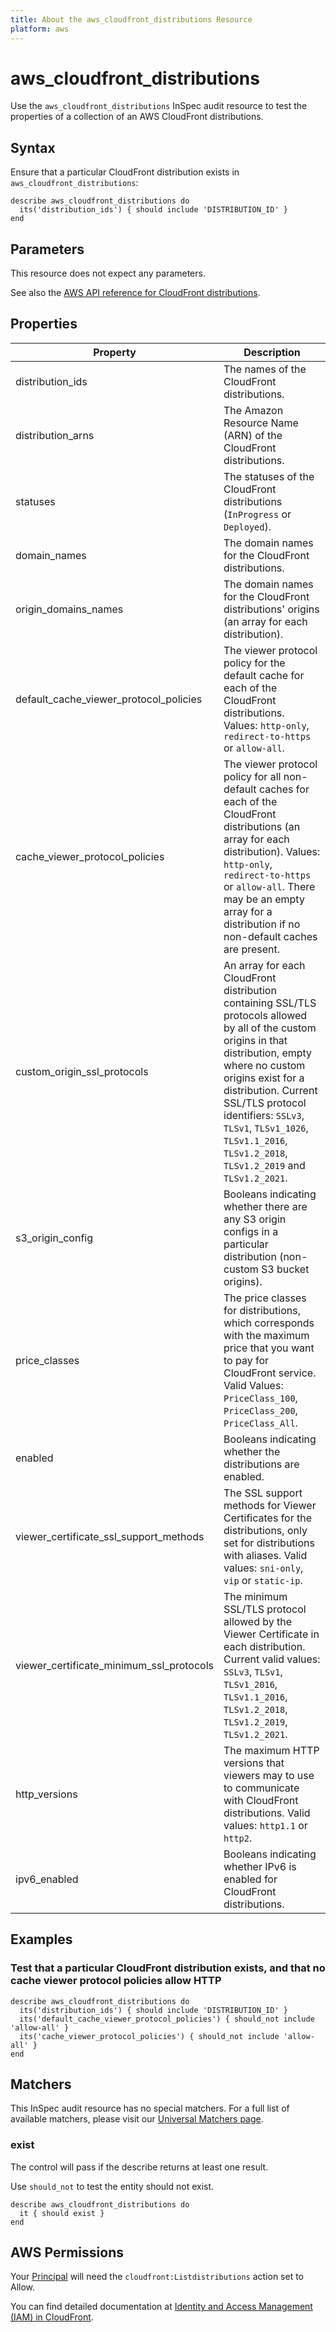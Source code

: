 ```yaml
---
title: About the aws_cloudfront_distributions Resource
platform: aws
---
```


# aws\_cloudfront\_distributions

Use the `aws_cloudfront_distributions` InSpec audit resource to test the properties of a collection of an AWS CloudFront distributions.

## Syntax

Ensure that a particular CloudFront distribution exists in `aws_cloudfront_distributions`:

    describe aws_cloudfront_distributions do
      its('distribution_ids') { should include 'DISTRIBUTION_ID' }
    end

## Parameters

This resource does not expect any parameters.

See also the [AWS API reference for CloudFront distributions](https://docs.aws.amazon.com/cloudfront/latest/APIReference/API_distribution.html).

## Properties

|Property                                     | Description|
| ---                                         | --- |
|distribution_ids                            | The names of the CloudFront distributions. |
|distribution_arns                           | The Amazon Resource Name (ARN) of the CloudFront distributions. |
|statuses                                     | The statuses of the CloudFront distributions (`InProgress` or `Deployed`). |
|domain_names                                | The domain names for the CloudFront distributions. |
|origin_domains_names                       | The domain names for the CloudFront distributions' origins (an array for each distribution). |
|default_cache_viewer_protocol_policies   | The viewer protocol policy for the default cache for each of the CloudFront distributions. Values: `http-only`, `redirect-to-https` or `allow-all`. |
|cache_viewer_protocol_policies            | The viewer protocol policy for all non-default caches for each of the CloudFront distributions (an array for each distribution). Values: `http-only`, `redirect-to-https` or `allow-all`. There may be an empty array for a distribution if no non-default caches are present.|
|custom_origin_ssl_protocols               | An array for each CloudFront distribution containing SSL/TLS protocols allowed by all of the custom origins in that distribution, empty where no custom origins exist for a distribution. Current SSL/TLS protocol identifiers: `SSLv3`, `TLSv1`, `TLSv1_1026`, `TLSv1.1_2016`, `TLSv1.2_2018`, `TLSv1.2_2019` and `TLSv1.2_2021`. |
|s3_origin_config                           | Booleans indicating whether there are any S3 origin configs in a particular distribution (non-custom S3 bucket origins). |
|price_classes                               | The price classes for distributions, which corresponds with the maximum price that you want to pay for CloudFront service. Valid Values: `PriceClass_100`,  `PriceClass_200`,  `PriceClass_All`. |
|enabled                                      | Booleans indicating whether the distributions are enabled. |
|viewer_certificate_ssl_support_methods   | The SSL support methods for Viewer Certificates for the distributions, only set for distributions with aliases. Valid values: `sni-only`, `vip` or `static-ip`. |
|viewer_certificate_minimum_ssl_protocols | The minimum SSL/TLS protocol allowed by the Viewer Certificate in each distribution. Current valid values: `SSLv3`, `TLSv1`, `TLSv1_2016`, `TLSv1.1_2016`, `TLSv1.2_2018`, `TLSv1.2_2019`, `TLSv1.2_2021`. |
|http_versions                               | The maximum HTTP versions that viewers may to use to communicate with CloudFront distributions. Valid values: `http1.1` or `http2`. |
|ipv6_enabled                                | Booleans indicating whether IPv6 is enabled for CloudFront distributions. |

## Examples

### Test that a particular CloudFront distribution exists, and that no cache viewer protocol policies allow HTTP

    describe aws_cloudfront_distributions do
      its('distribution_ids') { should include 'DISTRIBUTION_ID' }
      its('default_cache_viewer_protocol_policies') { should_not include 'allow-all' }
      its('cache_viewer_protocol_policies') { should_not include 'allow-all' }
    end

## Matchers

This InSpec audit resource has no special matchers. For a full list of available matchers, please visit our [Universal Matchers page](https://www.inspec.io/docs/reference/matchers/).

### exist

The control will pass if the describe returns at least one result.

Use `should_not` to test the entity should not exist.

    describe aws_cloudfront_distributions do
      it { should exist }
    end

## AWS Permissions

Your [Principal](https://docs.aws.amazon.com/IAM/latest/UserGuide/intro-structure.html#intro-structure-principal) will need the `cloudfront:Listdistributions` action set to Allow.

You can find detailed documentation at [Identity and Access Management (IAM) in CloudFront](https://docs.aws.amazon.com/AmazonCloudFront/latest/DeveloperGuide/auth-and-access-control.html).
